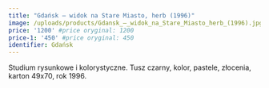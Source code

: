 ```yaml
---
title: "Gdańsk – widok na Stare Miasto, herb (1996)"
image: /uploads/products/Gdansk_–_widok_na_Stare_Miasto_herb_(1996).jpg
price: '1200' #price oryginal: 1200
price-1: '450' #price oryginal: 450
identifier: Gdańsk
---
```


Studium rysunkowe i kolorystyczne. Tusz czarny, kolor, pastele, złocenia, karton 49x70, rok 1996.
